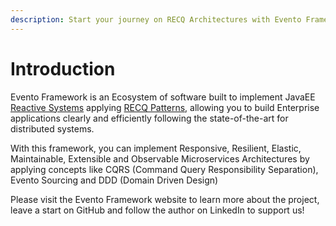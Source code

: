 ```yaml
---
description: Start your journey on RECQ Architectures with Evento Framework!
---
```


# Introduction

Evento Framework is an Ecosystem of software built to implement JavaEE [Reactive Systems](https://www.reactivemanifesto.org/en) applying [RECQ Patterns](broken-reference), allowing you to build Enterprise applications clearly and efficiently following the state-of-the-art for distributed systems.

With this framework, you can implement Responsive, Resilient, Elastic, Maintainable, Extensible and Observable Microservices Architectures by applying concepts like CQRS (Command Query Responsibility Separation), Evento Sourcing and DDD (Domain Driven Design)

Please visit the Evento Framework website to learn more about the project, leave a start on GitHub and follow the author on LinkedIn to support us!

